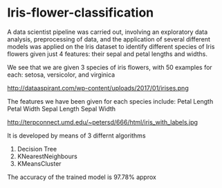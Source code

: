 # Iris-flower-classification

A data scientist pipeline was carried out, involving an exploratory data analysis, preprocessing of data, and the application of several different models was applied on the Iris dataset to identify different species of Iris flowers given just 4 features: their sepal and petal lengths and widths.

We see that we are given 3 species of iris flowers, with 50 examples for each: setosa, versicolor, and virginica

http://dataaspirant.com/wp-content/uploads/2017/01/irises.png

The features we have been given for each species include:
  Petal Length
  Petal Width
  Sepal Length
  Sepal Width
  
 http://terpconnect.umd.edu/~petersd/666/html/iris_with_labels.jpg
 
 It is developed by means of 3 differnt algorithms
  1. Decision Tree
  2. KNearestNeighbours
  3. KMeansCluster
 
 The accuracy of the trained model is 97.78% approx
